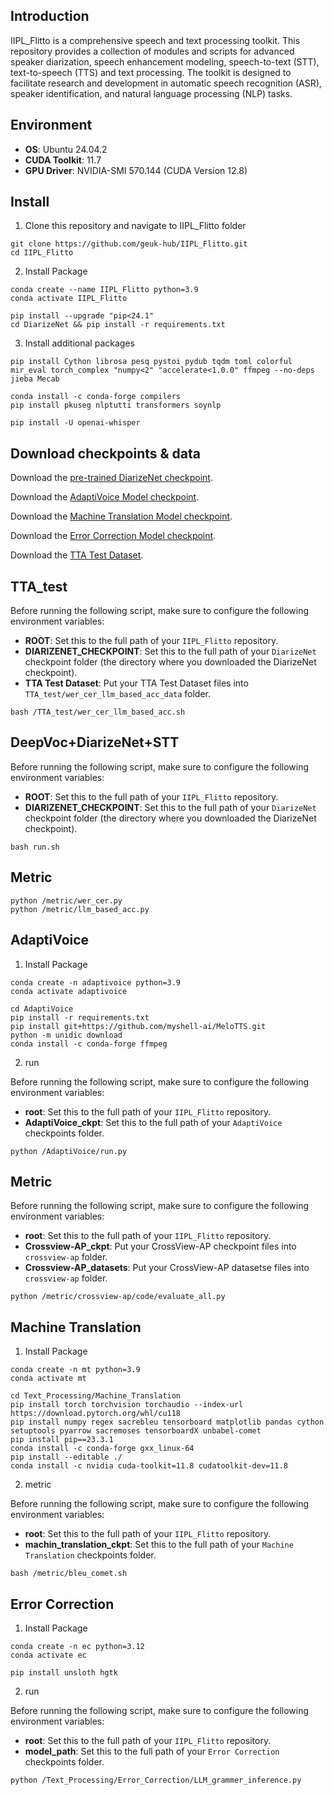 ## Introduction

IIPL_Flitto is a comprehensive speech and text processing toolkit. This repository provides a collection of modules and scripts for advanced speaker diarization, speech enhancement modeling, speech-to-text (STT), text-to-speech (TTS) and text processing. The toolkit is designed to facilitate research and development in automatic speech recognition (ASR), speaker identification, and natural language processing (NLP) tasks.

## Environment

- **OS**: Ubuntu 24.04.2
- **CUDA Toolkit**: 11.7
- **GPU Driver**: NVIDIA-SMI 570.144 (CUDA Version 12.8)

## Install
1. Clone this repository and navigate to IIPL_Flitto folder

```
git clone https://github.com/geuk-hub/IIPL_Flitto.git
cd IIPL_Flitto
```


2. Install Package

```
conda create --name IIPL_Flitto python=3.9
conda activate IIPL_Flitto

pip install --upgrade "pip<24.1"
cd DiarizeNet && pip install -r requirements.txt
```


3. Install additional packages

```
pip install Cython librosa pesq pystoi pydub tqdm toml colorful mir_eval torch_complex "numpy<2" "accelerate<1.0.0" ffmpeg --no-deps jieba Mecab

conda install -c conda-forge compilers
pip install pkuseg nlptutti transformers soynlp

pip install -U openai-whisper
```


## Download checkpoints & data

Download the [pre-trained DiarizeNet checkpoint](https://www.dropbox.com/scl/fo/uyer0669wfhpvm055v5mf/ACbFAIbVxQbScEPlhhioL0A?rlkey=0hndtmi059oh2r5bh51i0q1op&st=ix16crxu&dl=0).

Download the [AdaptiVoice Model checkpoint](https://www.dropbox.com/scl/fo/2tifgu6mrwo0akgrn3din/AO5Gdhkg0L90ky0goTbepzI?rlkey=1wlpaknwo8zcmg35ac6fhj1jz&st=apdxg900&dl=0).

Download the [Machine Translation Model checkpoint](https://www.dropbox.com/scl/fo/3xle2g3505iydwbw6yqg7/APcyGLXHwL83A2Y3Lu_GaZU?rlkey=i36di9snedlj45vttk6nd0zw9&st=sdhgg06z&dl=0).

Download the [Error Correction Model checkpoint](https://www.dropbox.com/scl/fo/rsl0xailbxcoeiz1ebf5g/AOh-MttVZHLOsO8BH7dc7ZA?rlkey=lta539u6qrqovke5ndodtfsmu&st=3xh1n9xr&dl=0).

Download the [TTA Test Dataset](https://www.dropbox.com/scl/fi/zeps24kl7rgugpjdi9yqd/TTA_test_wer_cer_llm_acc.zip?rlkey=xdjxdvfgye4wjjyix1i4ot5rf&st=34rxda79&dl=0).

## TTA_test

Before running the following script, make sure to configure the following environment variables:

- **ROOT**: Set this to the full path of your `IIPL_Flitto` repository.
- **DIARIZENET_CHECKPOINT**: Set this to the full path of your `DiarizeNet` checkpoint folder (the directory where you downloaded the DiarizeNet checkpoint).
- **TTA Test Dataset**: Put your TTA Test Dataset files into `TTA_test/wer_cer_llm_based_acc_data` folder.
  
```
bash /TTA_test/wer_cer_llm_based_acc.sh
```


## DeepVoc+DiarizeNet+STT

Before running the following script, make sure to configure the following environment variables:

- **ROOT**: Set this to the full path of your `IIPL_Flitto` repository.
- **DIARIZENET_CHECKPOINT**: Set this to the full path of your `DiarizeNet` checkpoint folder (the directory where you downloaded the DiarizeNet checkpoint).

```
bash run.sh
```

## Metric

```
python /metric/wer_cer.py
python /metric/llm_based_acc.py
```

## AdaptiVoice

1. Install Package

```
conda create -n adaptivoice python=3.9
conda activate adaptivoice

cd AdaptiVoice
pip install -r requirements.txt
pip install git+https://github.com/myshell-ai/MeloTTS.git
python -m unidic download
conda install -c conda-forge ffmpeg
```

2. run

Before running the following script, make sure to configure the following environment variables:

- **root**: Set this to the full path of your `IIPL_Flitto` repository.
- **AdaptiVoice_ckpt**: Set this to the full path of your `AdaptiVoice` checkpoints folder.
  
```
python /AdaptiVoice/run.py
```

## Metric

Before running the following script, make sure to configure the following environment variables:
- **root**: Set this to the full path of your `IIPL_Flitto` repository.
- **Crossview-AP_ckpt**: Put your CrossView-AP checkpoint files into `crossview-ap` folder.
- **Crossview-AP_datasets**: Put your CrossView-AP datasetse files into `crossview-ap` folder.
  
```
python /metric/crossview-ap/code/evaluate_all.py
```

## Machine Translation

1. Install Package

```
conda create -n mt python=3.9
conda activate mt

cd Text_Processing/Machine_Translation
pip install torch torchvision torchaudio --index-url https://download.pytorch.org/whl/cu118
pip install numpy regex sacrebleu tensorboard matplotlib pandas cython setuptools pyarrow sacremoses tensorboardX unbabel-comet
pip install pip==23.3.1
conda install -c conda-forge gxx_linux-64
pip install --editable ./
conda install -c nvidia cuda-toolkit=11.8 cudatoolkit-dev=11.8
```

2. metric

Before running the following script, make sure to configure the following environment variables:

- **root**: Set this to the full path of your `IIPL_Flitto` repository.
- **machin_translation_ckpt**: Set this to the full path of your `Machine Translation` checkpoints folder.
  
```
bash /metric/bleu_comet.sh
```

## Error Correction

1. Install Package

```
conda create -n ec python=3.12
conda activate ec

pip install unsloth hgtk
```

2. run

Before running the following script, make sure to configure the following environment variables:

- **root**: Set this to the full path of your `IIPL_Flitto` repository.
- **model_path**: Set this to the full path of your `Error Correction` checkpoints folder.
  
```
python /Text_Processing/Error_Correction/LLM_grammer_inference.py
```
